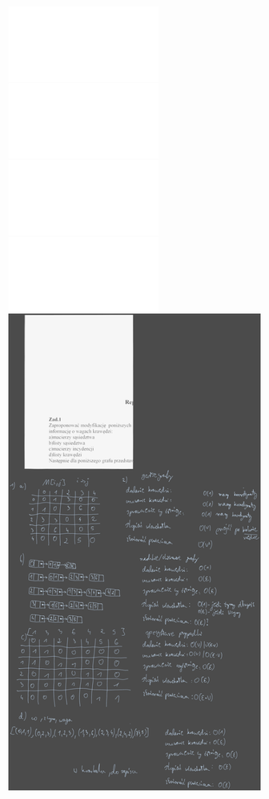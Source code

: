 ![](Notatki/Semestr%204/Algorytmy%20i%20złożoność%20obliczeniowa/Ćwiczenia/Ćwiczenie%207/azo_cw_dijkstra_bf.pdf)
![](Notatki/Semestr%204/Algorytmy%20i%20złożoność%20obliczeniowa/Ćwiczenia/Ćwiczenie%207/azo_cw_rep_grafu.pdf)
![](Notatki/Semestr%204/Algorytmy%20i%20złożoność%20obliczeniowa/Ćwiczenia/Ćwiczenie%207/cwmat_07_shortpath.pdf)
![](Notatki/Semestr%204/Algorytmy%20i%20złożoność%20obliczeniowa/Ćwiczenia/Ćwiczenie%207/cwmat_08_mst.pdf)
![](Notatki/Semestr%204/Algorytmy%20i%20złożoność%20obliczeniowa/Ćwiczenia/Ćwiczenie%207/Drawing%202024-04-25%2008.23.59.excalidraw.svg)